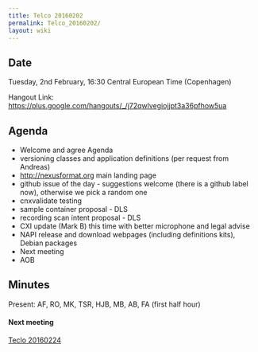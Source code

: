 ```yaml
---
title: Telco 20160202
permalink: Telco_20160202/
layout: wiki
---
```


Date
----

Tuesday, 2nd February, 16:30 Central European Time (Copenhagen)

Hangout Link:
<https://plus.google.com/hangouts/_/j72qwlvegiojjpt3a36pfhow5ua>

Agenda
------

-   Welcome and agree Agenda
-   versioning classes and application definitions (per request from
    Andreas)
-   <http://nexusformat.org> main landing page
-   github issue of the day - suggestions welcome (there is a github
    label now), otherwise we pick a random one
-   cnxvalidate testing
-   sample container proposal - DLS
-   recording scan intent proposal - DLS
-   CXI update (Mark B) this time with better microphone and legal
    advise
-   NAPI release and download webpages (including definitions kits),
    Debian packages
-   Next meeting
-   AOB

Minutes
-------

Present: AF, RO, MK, TSR, HJB, MB, AB, FA (first half hour)

#### Next meeting

[Teclo 20160224](Teclo_20160224 "wikilink")
